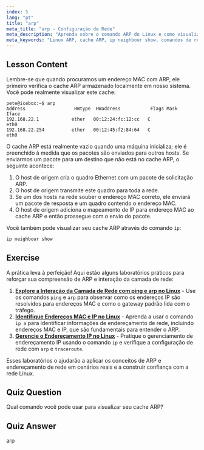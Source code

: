 ```yaml
---
index: 5
lang: "pt"
title: "arp"
meta_title: "arp - Configuração de Rede"
meta_description: "Aprenda sobre o comando ARP do Linux e como visualizar seu cache ARP. Entenda o papel do ARP na comunicação de rede. Um guia para iniciantes em ARP."
meta_keywords: "Linux ARP, cache ARP, ip neighbour show, comandos de rede, rede Linux, Linux para iniciantes, tutorial Linux"
---
```


## Lesson Content

Lembre-se que quando procuramos um endereço MAC com ARP, ele primeiro verifica o cache ARP armazenado localmente em nosso sistema. Você pode realmente visualizar este cache:

```
pete@icebox:~$ arp
Address                  HWtype  HWaddress           Flags Mask            Iface
192.168.22.1            ether   00:12:24:fc:12:cc   C                     eth0
192.168.22.254          ether   00:12:45:f2:84:64   C                     eth0
```

O cache ARP está realmente vazio quando uma máquina inicializa; ele é preenchido à medida que os pacotes são enviados para outros hosts. Se enviarmos um pacote para um destino que não está no cache ARP, o seguinte acontece:

1. O host de origem cria o quadro Ethernet com um pacote de solicitação ARP.
2. O host de origem transmite este quadro para toda a rede.
3. Se um dos hosts na rede souber o endereço MAC correto, ele enviará um pacote de resposta e um quadro contendo o endereço MAC.
4. O host de origem adiciona o mapeamento de IP para endereço MAC ao cache ARP e então prossegue com o envio do pacote.

Você também pode visualizar seu cache ARP através do comando `ip`:

```bash
ip neighbour show
```

## Exercise

A prática leva à perfeição! Aqui estão alguns laboratórios práticos para reforçar sua compreensão de ARP e interação da camada de rede:

1. **[Explore a Interação da Camada de Rede com ping e arp no Linux](https://labex.io/pt/labs/comptia-explore-network-layer-interaction-with-ping-and-arp-in-linux-592746)** - Use os comandos `ping` e `arp` para observar como os endereços IP são resolvidos para endereços MAC e como o gateway padrão lida com o tráfego.
2. **[Identifique Endereços MAC e IP no Linux](https://labex.io/pt/labs/comptia-identify-mac-and-ip-addresses-in-linux-592731)** - Aprenda a usar o comando `ip a` para identificar informações de endereçamento de rede, incluindo endereços MAC e IP, que são fundamentais para entender o ARP.
3. **[Gerencie o Endereçamento IP no Linux](https://labex.io/pt/labs/comptia-manage-ip-addressing-in-linux-592736)** - Pratique o gerenciamento de endereçamento IP usando o comando `ip` e verifique a configuração de rede com `arp` e `traceroute`.

Esses laboratórios o ajudarão a aplicar os conceitos de ARP e endereçamento de rede em cenários reais e a construir confiança com a rede Linux.

## Quiz Question

Qual comando você pode usar para visualizar seu cache ARP?

## Quiz Answer

arp
